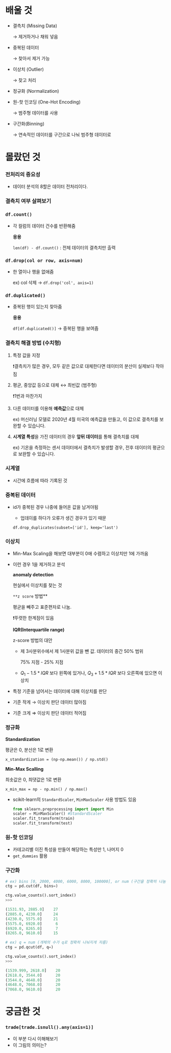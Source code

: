 # 배울 것

- 결측치 (Missing Data)

    → 제거하거나 채워 넣음

- 중복된 데이터

    → 찾아서 제거 가능

- 이상치 (Outlier)

    → 찾고 처리

- 정규화 (Normalization)
- 원-핫 인코딩 (One-Hot Encoding)

    → 범주형 데이터를 사용

- 구간화(Binning)

    → 연속적인 데이터를 구간으로 나눠 범주형 데이터로

# 몰랐던 것

### 전처리의 중요성

- 데이터 분석의 8할은 데이터 전처리이다.

### 결측치 여부 살펴보기

### `df.count()`

- 각 컬럼의 데이터 건수를 반환해줌

    **응용**

    `len(df) - df.count()` : 전체 데이터의 결측치만 출력

### `df.drop(col or row, axis=num)`

- 한 열이나 행을 없애줌

    ex) col 삭제 → `df.drop('col', axis=1)`

### `df.duplicated()`

- 중복된 행이 있는지 찾아줌

    **응용**

    `df[df.duplicated()]` → 중복된 행을 보여줌

### 결측치 해결 방법 (수치형)

1. 특정 값을 지정

    ❗결측치가 많은 경우, 모두 같은 값으로 대체한다면 데이터의 분산이 실제보다 작아짐

2. 평균, 중앙값 등으로 대체 ↔ 최빈값 (범주형)

    ❗1번과 마찬가지

3. 다른 데이터를 이용해 **예측값**으로 대체

    ex) 머신러닝 모델로 2020년 4월 미국의 예측값을 만들고, 이 값으로 결측치를 보완할 수 있습니다.

4. **시계열 특성**을 가진 데이터의 경우 **앞뒤 데이터**를 통해 결측치를 대체

    ex) 기온을 측정하는 센서 데이터에서 결측치가 발생할 경우, 전후 데이터의 평균으로 보완할 수 있습니다.

### 시계열

- 시간에 흐름에 따라 기록된 것

### 중복된 데이터

- id가 중복된 경우 나중에 들어온 값을 남겨야됨
    - 업데이를 하다가 오류가 생긴 경우가 있기 때문

    `df.drop_duplicates(subset=['id'], keep='last')`

### 이상치

- Min-Max Scaling을 해보면 대부분이 0애 수렴하고 이상치만 1에 가까움
- 이런 경우 1을 제거하고 분석

    **anomaly detection**

    현실에서 이상치를 찾는 것

    `**z score` 방법**

    평균을 빼주고 표준편차로 나눔.

    ❗뚜렷한 한계점이 있음

    **IQR(Interquartile range)**

    z-score 방법의 대안

    - 제 3사분위수에서 제 1사분위 값을 뺀 값. 데이터의 중간 50% 범위

        75% 지점 - 25% 지점

    - $Q_1 - 1.5 * IQR$ 보다 왼쪽에 있거나, $Q_3 + 1.5 * IQR$ 보다 오른쪽에 있으면 이상치
- 특정 기준을 넘어서는 데이터에 대해 이상치를 판단
- 기준 작게 → 이상치 판단 데이터 많아짐
- 기준 크게 ⇒ 이상치 판단 데이터 적어짐

### 정규화

**Standardization**

평균은 0, 분산은 1로 변환

`x_standardization = (np-np.mean()) / np.std()`

 **Min-Max Scalling**

최솟값은 0, 최댓값은 1로 변환

`x_min_max = np - np.min() / np.max()` 

- scikit-learn의 `StandardScaler`, `MinMaxScaler` 사용 방법도 있음

    ```python
    from sklearn.preprocessing import import Min
    scaler = MinMaxScaler() #StandardScaler
    scaler.fit_transform(train)
    scaler.fit_transform(test)
    ```

### 원-핫 인코딩

- 카테고리별 이진 특성을 만들어 해당하는 특성만 1, 나머지 0
- `get_dummies` 활용

### 구간화

```python
# ex) bins [0, 2000, 4000, 6000, 8000, 100000], or num (구간을 정확히 나눔)
ctg = pd.cut(df, bins=)

ctg.value_counts().sort_index()
>>>

(1531.93, 2885.0]    27
(2885.0, 4230.0]     24
(4230.0, 5575.0]     21
(5575.0, 6920.0]      6
(6920.0, 8265.0]      7
(8265.0, 9610.0]     15

# ex) q = num (개체의 수가 q로 정확히 나눠지게 자름)
ctg = pd.qcut(df, q=)

ctg.value_counts().sort_index()
>>>

(1539.999, 2618.0]    20
(2618.0, 3544.0]      20
(3544.0, 4648.0]      20
(4648.0, 7068.0]      20
(7068.0, 9610.0]      20
```

# 궁금한 것

### `trade[trade.isnull().any(axis=1)]`

- 이 부분 다시 이해해보기
- 이 그림의 의미는?